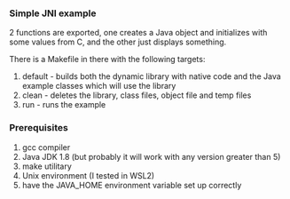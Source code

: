 ### Simple JNI example
2 functions are exported, one creates a Java object and initializes with some values from C, and the other just displays something.

There is a Makefile in there with the following targets:
1. default - builds both the dynamic library with native code and the Java example classes which will use the library
2. clean - deletes the library, class files, object file and temp files
3. run - runs the example

### Prerequisites
1. gcc compiler
2. Java JDK 1.8 (but probably it will work with any version greater than 5)
3. make utilitary
4. Unix environment (I tested in WSL2)
5. have the JAVA_HOME environment variable set up correctly
